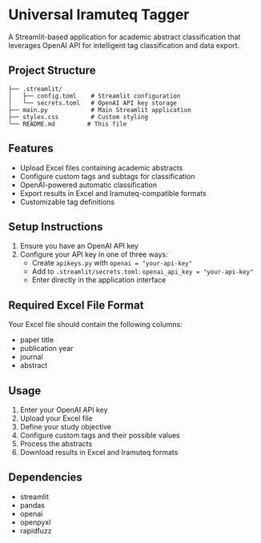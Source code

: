 # Universal Iramuteq Tagger

A Streamlit-based application for academic abstract classification that leverages OpenAI API for intelligent tag classification and data export.

## Project Structure

```
├── .streamlit/
│   ├── config.toml    # Streamlit configuration
│   └── secrets.toml   # OpenAI API key storage
├── main.py            # Main Streamlit application
├── styles.css         # Custom styling
└── README.md         # This file
```


## Features

- Upload Excel files containing academic abstracts
- Configure custom tags and subtags for classification
- OpenAI-powered automatic classification
- Export results in Excel and Iramuteq-compatible formats
- Customizable tag definitions

## Setup Instructions

1. Ensure you have an OpenAI API key
2. Configure your API key in one of three ways:
   - Create `apikeys.py` with `openai = "your-api-key"`
   - Add to `.streamlit/secrets.toml`: `openai_api_key = "your-api-key"`
   - Enter directly in the application interface

## Required Excel File Format

Your Excel file should contain the following columns:
- paper title
- publication year
- journal
- abstract

## Usage

1. Enter your OpenAI API key
2. Upload your Excel file
3. Define your study objective
4. Configure custom tags and their possible values
5. Process the abstracts
6. Download results in Excel and Iramuteq formats

## Dependencies

- streamlit
- pandas
- openai
- openpyxl
- rapidfuzz
